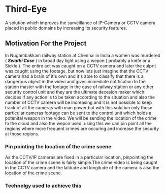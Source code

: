 # Third-Eye
A solution which improves the surveillance of IP-Camera or CCTV camera placed in public domains by increasing its security features.

## Motivation For the Project
In Nugambakkam railway station at Chennai in India a women was murdered ( ***Swathi Case*** ) in broad day light using a wepon ( probably a knife or a Sickle ). The entire act was caught on a CCTV camera and later the culprit was caught using the footage, but now lets just imagine that the CCTV camera had a brain of it's own and it's able to classify that there is a dangerous object in the video and gives immediate notification to the station master with the footage in the case of railway station or any other security control unit and they are the ultimate decesion maker which decides if any action is to be taken according to the situation and also the number of CCTV camera will be increasing and it is not possible to keep track of all the cameras with man power but with this solution only those particular cameras footage can be sent to the control unit which holds a potenital weapon in the video. We will be sending the location of the crime to the cloud and also the wepon used, using this we can pin point all the regions where more frequent crimes are occuring and increase the security at those regions. 

### Pin pointing the location of the crime scene
  
  As the CCTV/IP cameras are fixed in a particular location, pinpointing the location of the crime scene is fairly simple.The crime video is being caught in the CCTV camera and the latitude and longitude of the camera is also the location of the crime scene. 
  
### Technolgy used to achieve this
  
  
